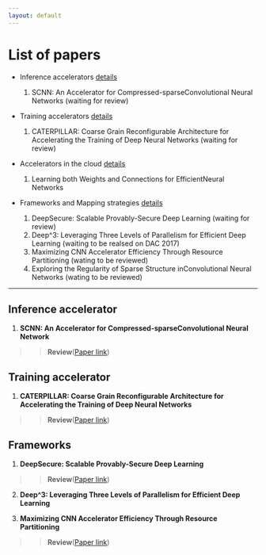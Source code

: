 ```yaml
---
layout: default
---
```


# [](#list) List of papers
  * Inference accelerators [details](#l_acc)
    1. SCNN: An Accelerator for Compressed-sparseConvolutional Neural Networks (waiting for review)

  * Training accelerators [details](#t_acc)
    1. CATERPILLAR: Coarse Grain Reconfigurable Architecture for Accelerating the Training of Deep Neural Networks (waiting for review)

  * Accelerators in the cloud [details](#cloud)
    1. Learning both Weights and Connections for EfficientNeural Networks

  * Frameworks and Mapping strategies [details](#frameworks)
    1. DeepSecure: Scalable Provably-Secure Deep Learning (waiting for review)
    2. Deep^3: Leveraging Three Levels of Parallelism for Efficient Deep Learning (waiting to be realsed on DAC 2017)
    3. Maximizing CNN Accelerator Efficiency Through Resource Partitioning (wating to be reviewed)
    4. Exploring the Regularity of Sparse Structure inConvolutional Neural Networks (wating to be reviewed)

* * *

## <a id="l_acc"></a>Inference accelerator
1. **SCNN: An Accelerator for Compressed-sparseConvolutional Neural Network**
> > **Review**([Paper link](http://people.csail.mit.edu/anurag_m/papers/2017.scnn.isca.pdf))

## <a id="t_acc"></a>Training accelerator
1. **CATERPILLAR: Coarse Grain Reconfigurable Architecture for Accelerating the Training of Deep Neural Networks**
> > **Review**([Paper link](https://arxiv.org/abs/1706.00517))

## <a id="frameworks"></a>Frameworks
1. **DeepSecure: Scalable Provably-Secure Deep Learning**
> > **Review**([Paper link](https://arxiv.org/pdf/1705.08963.pdf))

2. **Deep^3: Leveraging Three Levels of Parallelism for Efficient Deep Learning**


3. **Maximizing CNN Accelerator Efficiency Through Resource Partitioning**
> > **Review**([Paper link](https://arxiv.org/pdf/1607.00064))







<!--
> > **Bibtex**
> > ```
@article{DBLP:journals/corr/LiKDSG16,
  author    = {Hao Li and
               Asim Kadav and
               Igor Durdanovic and
               Hanan Samet and
               Hans Peter Graf},
  title     = {Pruning Filters for Efficient ConvNets},
  journal   = {CoRR},
  volume    = {abs/1608.08710},
  year      = {2016},
  url       = {http://arxiv.org/abs/1608.08710},
  timestamp = {Fri, 02 Sep 2016 17:46:24 +0200},
  biburl    = {http://dblp.uni-trier.de/rec/bib/journals/corr/LiKDSG16},
  bibsource = {dblp computer science bibliography, http://dblp.org}
}
``` -->
